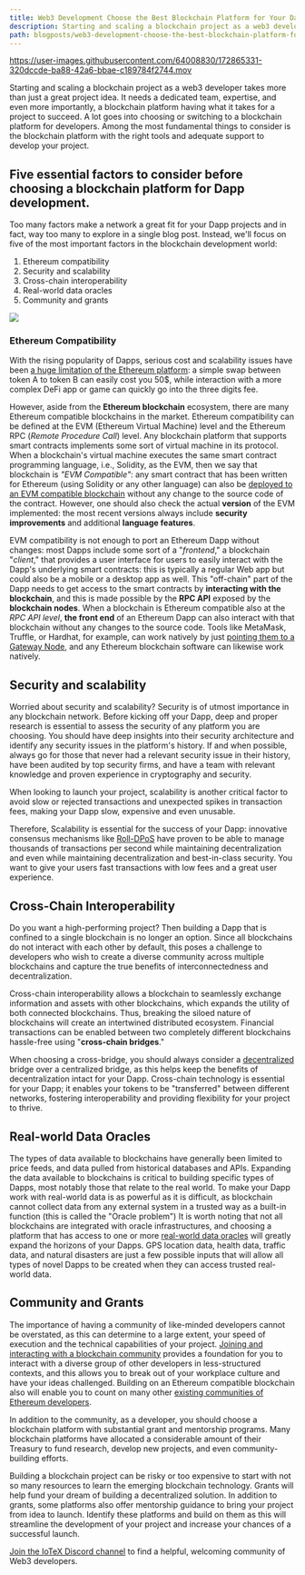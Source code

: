 ```yaml
---
title: Web3 Development Choose the Best Blockchain Platform for Your Dapp
description: Starting and scaling a blockchain project as a web3 developer takes more than just a great project idea. The most fundamental things to consider is the blockchain platform with the right tools and adequate support
path: blogposts/web3-development-choose-the-best-blockchain-platform-for-your-dapp.md
---
```




https://user-images.githubusercontent.com/64008830/172865331-320dccde-ba88-42a6-bbae-c189784f2744.mov


Starting and scaling a blockchain project as a web3 developer takes more than just a great project idea. It needs a dedicated team, expertise, and even more importantly, a blockchain platform having what it takes for a project to succeed. A lot goes into choosing or switching to a blockchain platform for developers. Among the most fundamental things to consider is the blockchain platform with the right tools and adequate support to develop your project.

## Five essential factors to consider before choosing a blockchain platform for Dapp development.

Too many factors make a network a great fit for your Dapp projects and in fact, way too many to explore in a single blog post. Instead, we'll focus on five of the most important factors in the blockchain development world:

1. Ethereum compatibility
2. Security and scalability
3. Cross-chain interoperability
4. Real-world data oracles
5. Community and grants

![](https://iotex.io/blog/content/images/2022/03/Five-Essential-Factors.png)

### Ethereum Compatibility

With the rising popularity of Dapps, serious cost and scalability issues have been [a huge limitation of the Ethereum platform](https://www.coindesk.com/markets/2017/12/04/loveable-digital-kittens-are-clogging-ethereums-blockchain/): a simple swap between token A to token B can easily cost you 50$, while interaction with a more complex DeFi app or game can quickly go into the three digits fee.

However, aside from the **Ethereum blockchain** ecosystem, there are many Ethereum compatible blockchains in the market. Ethereum compatibility can be defined at the EVM (Ethereum Virtual Machine) level and the Ethereum RPC (_Remote Procedure Call_) level. Any blockchain platform that supports smart contracts implements some sort of virtual machine in its protocol. When a blockchain's virtual machine executes the same smart contract programming language, i.e., Solidity, as the EVM, then we say that blockchain is _"EVM Compatible"_: any smart contract that has been written for Ethereum (using Solidity or any other language) can also be [deployed to an EVM compatible blockchain](https://docs.iotex.io/web3-development) without any change to the source code of the contract. However, one should also check the actual **version** of the EVM implemented: the most recent versions always include **security improvements** and additional **language features**.

EVM compatibility is not enough to port an Ethereum Dapp without changes: most Dapps include some sort of a "_frontend_," a blockchain "_client_," that provides a user interface for users to easily interact with the Dapp's underlying smart contracts: this is typically a regular Web app but could also be a mobile or a desktop app as well. This "off-chain" part of the Dapp needs to get access to the smart contracts by **interacting with the blockchain**, and this is made possible by the **RPC API** exposed by the **blockchain nodes**. When a blockchain is Ethereum compatible also at the _RPC API level_, **the front end** of an Ethereum Dapp can also interact with that blockchain without any changes to the source code. Tools like MetaMask, Truffle, or Hardhat, for example, can work natively by just [pointing them to a Gateway Node](https://docs.iotex.io/reference/babel-web3-api#babel-api-endpoints), and any Ethereum blockchain software can likewise work natively.

## Security and scalability

Worried about security and scalability?
Security is of utmost importance in any blockchain network. Before kicking off your Dapp, deep and proper research is essential to assess the security of any platform you are choosing. You should have deep insights into their security architecture and identify any security issues in the platform's history. If and when possible, always go for those that never had a relevant security issue in their history, have been audited by top security firms, and have a team with relevant knowledge and proven experience in cryptography and security.

When looking to launch your project, scalability is another critical factor to avoid slow or rejected transactions and unexpected spikes in transaction fees, making your Dapp slow, expensive and even unusable.

Therefore, Scalability is essential for the success of your Dapp: innovative consensus mechanisms like [Roll-DPoS](https://res.cloudinary.com/dokc3pa1x/image/upload/v1559623484/Research%20Paper/Academic_Paper_Yellow_Paper.pdf) have proven to be able to manage thousands of transactions per second while maintaining decentralization and even while maintaining decentralization and best-in-class security. You want to give your users fast transactions with low fees and a great user experience.

## Cross-Chain Interoperability

Do you want a high-performing project? Then building a Dapp that is confined to a single blockchain is no longer an option. Since all blockchains do not interact with each other by default, this poses a challenge to developers who wish to create a diverse community across multiple blockchains and capture the true benefits of interconnectedness and decentralization.

Cross-chain interoperability allows a blockchain to seamlessly exchange information and assets with other blockchains, which expands the utility of both connected blockchains. Thus, breaking the siloed nature of blockchains will create an intertwined distributed ecosystem. Financial transactions can be enabled between two completely different blockchains hassle-free using "**cross-chain bridges**."

When choosing a cross-bridge, you should always consider a [decentralized](https://docs.iotube.org/introduction/master) bridge over a centralized bridge, as this helps keep the benefits of decentralization intact for your Dapp. Cross-chain technology is essential for your Dapp; it enables your tokens to be "transferred" between different networks, fostering interoperability and providing flexibility for your project to thrive.

## Real-world Data Oracles

The types of data available to blockchains have generally been limited to price feeds, and data pulled from historical databases and APIs. Expanding the data available to blockchains is critical to building specific types of Dapps, most notably those that relate to the real world. To make your Dapp work with real-world data is as powerful as it is difficult, as blockchain cannot collect data from any external system in a trusted way as a built-in function (this is called the "Oracle problem")
It is worth noting that not all blockchains are integrated with oracle infrastructures, and choosing a platform that has access to one or more [real-world data oracles](https://docs.iotex.io/layer2/real-world-data-oracle/overview) will greatly expand the horizons of your Dapps. GPS location data, health data, traffic data, and natural disasters are just a few possible inputs that will allow all types of novel Dapps to be created when they can access trusted real-world data.

## Community and Grants

The importance of having a community of like-minded developers cannot be overstated, as this can determine to a large extent, your speed of execution and the technical capabilities of your project. [Joining and interacting with a blockchain community](https://bit.ly/BestW3DevPlat) provides a foundation for you to interact with a diverse group of other developers in less-structured contexts, and this allows you to break out of your workplace culture and have your ideas challenged. Building on an Ethereum compatible blockchain also will enable you to count on many other [existing communities of Ethereum developers](https://ethereum.org/en/community/online/).

In addition to the community, as a developer, you should choose a blockchain platform with substantial grant and mentorship programs. Many blockchain platforms have allocated a considerable amount of their Treasury to fund research, develop new projects, and even community-building efforts.

Building a blockchain project can be risky or too expensive to start with not so many resources to learn the emerging blockchain technology. Grants will help fund your dream of building a decentralized solution. In addition to grants, some platforms also offer mentorship guidance to bring your project from idea to launch. Identify these platforms and build on them as this will streamline the development of your project and increase your chances of a successful launch.

[Join the IoTeX Discord channel](https://bit.ly/BestW3DevPlat) to find a helpful, welcoming community of Web3 developers.
